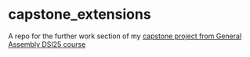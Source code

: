 # capstone_extensions
A repo for the further work section of my [capstone project from General Assembly DSI25 course](https://github.com/jyirrell/capstone)
